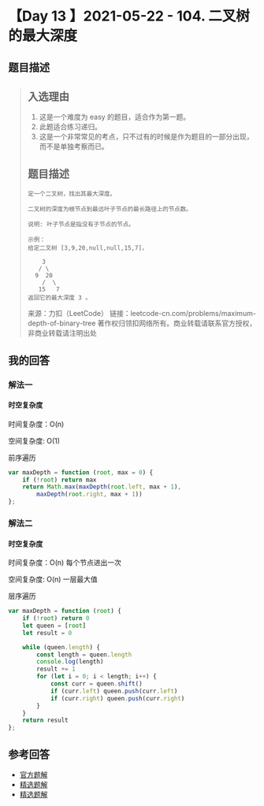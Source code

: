 # 【Day 13 】2021-05-22 - 104. 二叉树的最大深度

## 题目描述

> ## 入选理由
>
> 1. 这是一个难度为 easy 的题目，适合作为第一题。
> 2. 此题适合练习递归。
> 3. 这是一个非常常见的考点，只不过有的时候是作为题目的一部分出现，而不是单独考察而已。
>
> ## 题目描述
>
> ```
> 定一个二叉树，找出其最大深度。
>
> 二叉树的深度为根节点到最远叶子节点的最长路径上的节点数。
>
> 说明: 叶子节点是指没有子节点的节点。
>
> 示例：
> 给定二叉树 [3,9,20,null,null,15,7]，
>
>     3
>    / \
>   9  20
>     /  \
>    15   7
> 返回它的最大深度 3 。
> ```
>
> 来源：力扣（LeetCode）
> 链接：leetcode-cn.com/problems/maximum-depth-of-binary-tree
> 著作权归领扣网络所有。商业转载请联系官方授权，非商业转载请注明出处

## 我的回答

### 解法一

#### 时空复杂度

时间复杂度：O(n)

空间复杂度: O(1)

前序遍历

```JavaScript
var maxDepth = function (root, max = 0) {
    if (!root) return max
    return Math.max(maxDepth(root.left, max + 1),
        maxDepth(root.right, max + 1))
};
```

### 解法二

#### 时空复杂度

时间复杂度：O(n) 每个节点进出一次

空间复杂度: O(n) 一层最大值

层序遍历

```JavaScript
var maxDepth = function (root) {
    if (!root) return 0
    let queen = [root]
    let result = 0

    while (queen.length) {
        const length = queen.length
        console.log(length)
        result += 1
        for (let i = 0; i < length; i++) {
            const curr = queen.shift()
            if (curr.left) queen.push(curr.left)
            if (curr.right) queen.push(curr.right)
        }
    }
    return result
};
```

## 参考回答

- [官方题解](https://github.com/leetcode-pp/91alg-2/blob/master/solution/basic/d13.104.maximum-depth-of-binary-tree.md)
- [精选题解](https://github.com/leetcode-pp/91alg-2/blob/master/solution/basic/d13.104.maximum-depth-of-binary-tree-selected-1.md)
- [精选题解](https://github.com/leetcode-pp/91alg-2/blob/master/solution/basic/d13.104.maximum-depth-of-binary-tree-selected-2.md)
